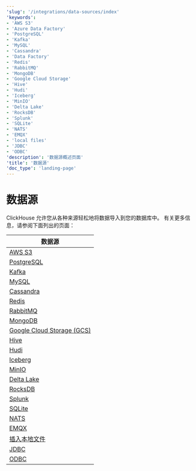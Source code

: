 ```yaml
---
'slug': '/integrations/data-sources/index'
'keywords':
- 'AWS S3'
- 'Azure Data Factory'
- 'PostgreSQL'
- 'Kafka'
- 'MySQL'
- 'Cassandra'
- 'Data Factory'
- 'Redis'
- 'RabbitMQ'
- 'MongoDB'
- 'Google Cloud Storage'
- 'Hive'
- 'Hudi'
- 'Iceberg'
- 'MinIO'
- 'Delta Lake'
- 'RocksDB'
- 'Splunk'
- 'SQLite'
- 'NATS'
- 'EMQX'
- 'local files'
- 'JDBC'
- 'ODBC'
'description': '数据源概述页面'
'title': '数据源'
'doc_type': 'landing-page'
---
```



# 数据源

ClickHouse 允许您从各种来源轻松地将数据导入到您的数据库中。
有关更多信息，请参阅下面列出的页面：

| 数据源                                                                   |
|-------------------------------------------------------------------------------|
| [AWS S3](/integrations/s3)                                            |
| [PostgreSQL](/integrations/postgresql)                                |
| [Kafka](/integrations/kafka)                                          |
| [MySQL](/integrations/mysql)                                          |
| [Cassandra](/integrations/cassandra)                                  |
| [Redis](/integrations/redis)                                          |
| [RabbitMQ](/integrations/rabbitmq)                                    |
| [MongoDB](/integrations/mongodb)                                      |
| [Google Cloud Storage (GCS)](/integrations/gcs)                       |
| [Hive](/integrations/hive)                                            |
| [Hudi](/integrations/hudi)                                            |
| [Iceberg](/integrations/iceberg)                                      |
| [MinIO](/integrations/minio)                                          |
| [Delta Lake](/integrations/deltalake)                                 |
| [RocksDB](/integrations/rocksdb)                                      |
| [Splunk](/integrations/splunk)                                        |
| [SQLite](/integrations/sqlite)                                        |
| [NATS](/integrations/nats)                                            |
| [EMQX](/integrations/emqx)                                            |
| [插入本地文件](/integrations/data-ingestion/insert-local-files) |
| [JDBC](/integrations/jdbc/jdbc-with-clickhouse)                       |
| [ODBC](/integrations/data-ingestion/dbms/odbc-with-clickhouse)        |
